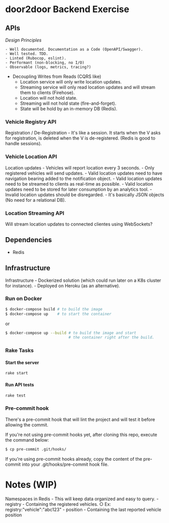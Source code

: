 # door2door Backend Exercise

## APIs

*Design Principles*

	- Well documented. Documentation as a Code (OpenAPI/Swagger).
	- Well tested. TDD.
	- Linted (Rubocop, eslint).
	- Performant (non-blocking, no I/O)
	- Observable (logs, metrics, tracing?)
  - Decoupling Writes from Reads (CQRS like)
	  - Location service will only write location updates.
	  - Streaming service will only read location updates and will stream them to clients (Firehose).
	  - Location will not hold state.
	  - Streaming will not hold state (fire-and-forget).
	  - State will be hold by an in-memory DB (Redis).

### Vehicle Registry API

Registration / De-Registration
	- It's like a session. It starts when the V asks for registration, is deleted when the V is de-registered. (Redis is good to handle sessions).

### Vehicle Location API

Location updates
	- Vehicles will report location every 3 seconds.
	- Only registered vehicles will send updates.
	- Valid location updates need to have navigation bearing added to the notification object.
	- Valid location updates need to be streamed to clients as real-time as possible.
	- Valid location updates need to be stored for later consumption by an analytics tool.
	- Invalid location updates should be disregarded.
	- It's basically JSON objects (No need for a relational DB).

### Location Streaming API

Will stream location updates to connected clientes using WebSockets?

## Dependencies

- Redis

## Infrastructure

Infrastructure
	- Dockerized solution (which could run later on a K8s cluster for instance).
	- Deployed on Heroku (as an alternative).

### Run on Docker

```bash
$ docker-compose build # to build the image
$ docker-compose up    # to start the container
```

or

```bash
$ docker-compose up --build # to build the image and start
                            # the container right after the build.
```

### Rake Tasks

#### Start the server

```bash
rake start
```

#### Run API tests

```bash
rake test
```

### Pre-commit hook

There's a pre-commit hook that will lint the project and will test it before allowing the commit.

If you're not using pre-commit hooks yet, after cloning this repo, execute the command below:

```bash
$ cp pre-commit .git/hooks/
```

If you're using pre-commit hooks already, copy the content of the pre-commit into your .git/hooks/pre-commit hook file.

# Notes (WIP)

Namespaces in Redis - This will keep data organized and easy to query.
	- registry - Containing the registered vehicles.
		○ Ex: registry:"vehicle":"abc123"
	- position - Containing the last reported vehicle position
